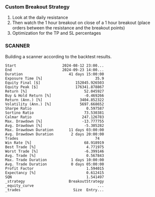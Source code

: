 ### Custom Breakout Strategy

1. Look at the daily resistance
2. Then watch the 1 hour breakout on close of a 1 hour breakout (place orders between the resistance and the breakout points)
3. Optimization for the TP and SL percentages

### SCANNER

Building a scanner according to the backtest results.

```
Start                     2024-08-12 23:00...
End                       2024-09-23 14:00...
Duration                     41 days 15:00:00
Exposure Time [%]                        35.9
Equity Final [$]                152045.926503
Equity Peak [$]                 176341.878867
Return [%]                          52.045927
Buy & Hold Return [%]               -0.469266
Return (Ann.) [%]                 3404.852322
Volatility (Ann.) [%]             5697.668652
Sharpe Ratio                         0.597587
Sortino Ratio                       73.530381
Calmar Ratio                       247.126783
Max. Drawdown [%]                  -13.777755
Avg. Drawdown [%]                   -5.305282
Max. Drawdown Duration       11 days 03:00:00
Avg. Drawdown Duration        2 days 20:00:00
Trades                                   74
Win Rate [%]                        68.918919
Best Trade [%]                       4.771975
Worst Trade [%]                     -6.399146
Avg. Trade [%]                       0.567843
Max. Trade Duration           1 days 10:00:00
Avg. Trade Duration           0 days 05:00:00
Profit Factor                        1.594015
Expectancy [%]                       0.612415
SQN                                  1.541497
_strategy                    BreakoutStrategy
_equity_curve                             ...
_trades                        Size  Entry...
```